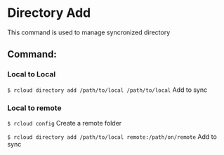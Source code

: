 # Directory Add
This command is used to manage syncronized directory

## Command:

### Local to Local
`$ rcloud directory add /path/to/local /path/to/local` Add to sync
### Local to remote
`$ rcloud config` Create a remote folder

`$ rcloud directory add /path/to/local remote:/path/on/remote` Add to sync